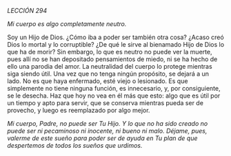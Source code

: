 *LECCIÓN 294*

*Mi cuerpo es algo completamente neutro.*

Soy un Hijo de Dios. ¿Cómo iba a poder ser también otra cosa? ¿Acaso creó Dios lo mortal y lo corruptible? ¿De qué le sirve al bienamado Hijo de Dios lo que ha de morir? Sin embargo, lo que es neutro no puede ver la muerte, pues allí no se han depositado pensamientos de miedo, ni se ha hecho de ello una parodia del amor. La neutralidad del cuerpo lo protege mientras siga siendo útil. Una vez que no tenga ningún propósito, se dejará a un lado. No es que haya enfermado, esté viejo o lesionado. Es que simplemente no tiene ninguna función, es innecesario, y, por consiguiente, se le desecha. Haz que hoy no vea en él más que esto: algo que es útil por un tiempo y apto para servir, que se conserva mientras pueda ser de provecho, y luego es reemplazado por algo mejor.

_Mi cuerpo, Padre, no puede ser Tu Hijo. Y lo que no ha sido creado no puede ser ni pecaminoso ni inocente, ni bueno ni malo. Déjame, pues, valerme de este sueño para poder ser de ayuda en Tu plan de que despertemos de todos los sueños que urdimos._